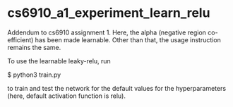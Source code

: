 # cs6910_a1_experiment_learn_relu

Addendum to cs6910 assignment 1. Here, the alpha (negative region co-efficient) has been made learnable. Other than that, the usage instruction remains the same.

To use the learnable leaky-relu, run 

$ python3 train.py 

to train and test the network for the default values for the hyperparameters (here, default activation function is relu).
